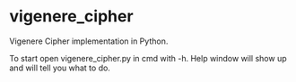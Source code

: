 # vigenere_cipher
Vigenere Cipher implementation in Python.

To start open vigenere_cipher.py in cmd with -h. Help window will show up and will tell you what to do.

